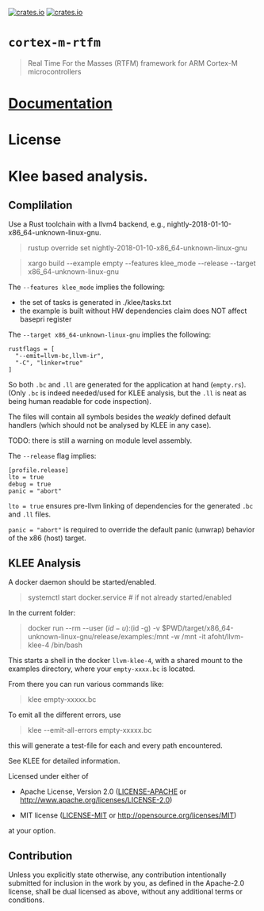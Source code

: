 [![crates.io](https://img.shields.io/crates/v/cortex-m-rtfm.svg)](https://crates.io/crates/cortex-m-rtfm)
[![crates.io](https://img.shields.io/crates/d/cortex-m-rtfm.svg)](https://crates.io/crates/cortex-m-rtfm)

# `cortex-m-rtfm`

> Real Time For the Masses (RTFM) framework for ARM Cortex-M microcontrollers

# [Documentation](https://docs.rs/cortex-m-rtfm)

# License

# Klee based analysis.

## Complilation

Use a Rust toolchain with a llvm4 backend, e.g., nightly-2018-01-10-x86_64-unknown-linux-gnu.

> rustup override set nightly-2018-01-10-x86_64-unknown-linux-gnu

> xargo build --example empty --features klee_mode --release --target x86_64-unknown-linux-gnu

The `--features klee_mode` implies the following:

- the set of tasks is generated in ./klee/tasks.txt
- the example is built without HW dependencies 
  claim does NOT affect basepri register

The `--target x86_64-unknown-linux-gnu` implies the following:

``` text
rustflags = [
  "--emit=llvm-bc,llvm-ir",
  "-C", "linker=true"
]
```

So both `.bc` and `.ll` are generated for the application at hand (`empty.rs`). (Only `.bc` is indeed needed/used for KLEE analysis, but the `.ll` is neat as being human readable for code inspection).

The files will contain all symbols besides the *weakly* defined default handlers (which should not be analysed by KLEE in any case).

TODO: there is still a warning on module level assembly.

The `--release` flag implies:

``` text
[profile.release]
lto = true
debug = true
panic = "abort"
```

`lto = true` ensures pre-llvm linking of dependencies for the generated `.bc` and `.ll` files.

`panic = "abort"` is required to override the default panic (unwrap) behavior of the x86 (host) target.



## KLEE Analysis

A docker daemon should be started/enabled.

> systemctl start docker.service # if not already started/enabled

In the current folder:

> docker run --rm --user $(id -u):$(id -g) -v $PWD/target/x86_64-unknown-linux-gnu/release/examples:/mnt -w /mnt -it afoht/llvm-klee-4 /bin/bash

This starts a shell in the docker `llvm-klee-4`, with a shared mount to the examples directory, where your `empty-xxxx.bc` is located.

From there you can run various commands like:

> klee empty-xxxxx.bc

To emit all the different errors, use

> klee --emit-all-errors empty-xxxxx.bc

this will generate a test-file for each and every path encountered.

See KLEE for detailed information.

Licensed under either of

- Apache License, Version 2.0 ([LICENSE-APACHE](LICENSE-APACHE) or
  http://www.apache.org/licenses/LICENSE-2.0)

- MIT license ([LICENSE-MIT](LICENSE-MIT) or http://opensource.org/licenses/MIT)

at your option.

## Contribution

Unless you explicitly state otherwise, any contribution intentionally submitted
for inclusion in the work by you, as defined in the Apache-2.0 license, shall be
dual licensed as above, without any additional terms or conditions.
